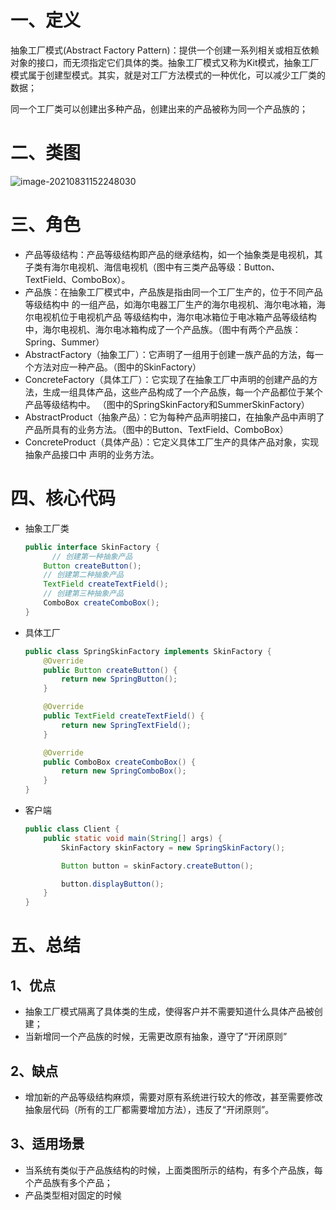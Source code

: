 # 一、定义

抽象工厂模式(Abstract Factory Pattern)：提供一个创建一系列相关或相互依赖对象的接口，而无须指定它们具体的类。抽象工厂模式又称为Kit模式，抽象工厂模式属于创建型模式。其实，就是对工厂方法模式的一种优化，可以减少工厂类的数据；

同一个工厂类可以创建出多种产品，创建出来的产品被称为同一个产品族的；



# 二、类图

![image-20210831152248030](https://gitee.com/firewolf/allinone/raw/master/images/image-20210831152248030.png)

# 三、角色

- 产品等级结构：产品等级结构即产品的继承结构，如一个抽象类是电视机，其子类有海尔电视机、海信电视机（图中有三类产品等级：Button、TextField、ComboBox）。
- 产品族：在抽象工厂模式中，产品族是指由同一个工厂生产的，位于不同产品等级结构中 的一组产品，如海尔电器工厂生产的海尔电视机、海尔电冰箱，海尔电视机位于电视机产品 等级结构中，海尔电冰箱位于电冰箱产品等级结构中，海尔电视机、海尔电冰箱构成了一个产品族。（图中有两个产品族：Spring、Summer）
- AbstractFactory（抽象工厂）：它声明了一组用于创建一族产品的方法，每一个方法对应一种产品。（图中的SkinFactory）
- ConcreteFactory（具体工厂）：它实现了在抽象工厂中声明的创建产品的方法，生成一组具体产品，这些产品构成了一个产品族，每一个产品都位于某个产品等级结构中。 （图中的SpringSkinFactory和SummerSkinFactory）
- AbstractProduct（抽象产品）：它为每种产品声明接口，在抽象产品中声明了产品所具有的业务方法。（图中的Button、TextField、ComboBox）
- ConcreteProduct（具体产品）：它定义具体工厂生产的具体产品对象，实现抽象产品接口中 声明的业务方法。

# 四、核心代码

- 抽象工厂类

  ```java
  public interface SkinFactory {
  		// 创建第一种抽象产品
      Button createButton();
      // 创建第二种抽象产品
      TextField createTextField();
      // 创建第三种抽象产品
      ComboBox createComboBox();
  }
  ```

- 具体工厂

  ```java
  public class SpringSkinFactory implements SkinFactory {
      @Override
      public Button createButton() {
          return new SpringButton();
      }
  
      @Override
      public TextField createTextField() {
          return new SpringTextField();
      }
  
      @Override
      public ComboBox createComboBox() {
          return new SpringComboBox();
      }
  }
  ```

- 客户端

  ```java
  public class Client {
      public static void main(String[] args) {
          SkinFactory skinFactory = new SpringSkinFactory();
  
          Button button = skinFactory.createButton();
  
          button.displayButton();
      }
  }
  ```

# 五、总结

## 1、优点

- 抽象工厂模式隔离了具体类的生成，使得客户并不需要知道什么具体产品被创建；
- 当新增同一个产品族的时候，无需更改原有抽象，遵守了“开闭原则”



## 2、缺点

- 增加新的产品等级结构麻烦，需要对原有系统进行较大的修改，甚至需要修改抽象层代码（所有的工厂都需要增加方法），违反了“开闭原则”。

## 3、适用场景

- 当系统有类似于产品族结构的时候，上面类图所示的结构，有多个产品族，每个产品族有多个产品；
- 产品类型相对固定的时候

